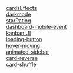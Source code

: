 <div>
  <a href='https://minjunkimsdaads.github.io/made-UI-UX/cardsEffects/index.html'>cardsEffects</a>
</div>
<div>
  <a href='https://minjunkimsdaads.github.io/made-UI-UX/darkmode/index.html'>darkmode</a>
</div>
<div>
  <a href='https://minjunkimsdaads.github.io/made-UI-UX/starRating/index.html'>starRating</a>
</div>
<div>
  <a href='https://minjunkimsdaads.github.io/made-UI-UX/dashboard-mobile-event/index.html'>dashboard-mobile-event</a>
</div>
<div>
  <a href='https://minjunkimsdaads.github.io/made-UI-UX/kanban UI/index.html'>kanban UI</a>
</div>
<div>
  <a href='https://minjunkimsdaads.github.io/made-UI-UX/loading-button/index.html'>loading-button</a>
</div>
<div>
  <a href='https://minjunkimsdaads.github.io/made-UI-UX/hover-moving/index.html'>hover-moving</a>
</div>
<div>
  <a href='https://minjunkimsdaads.github.io/made-UI-UX/animated-sidebar/index.html'>animated-sidebar</a>
</div>
<div>
  <a href='https://minjunkimsdaads.github.io/made-UI-UX/card-reverse/index.html'>card-reverse</a>
</div>
<div>
  <a href='https://minjunkimsdaads.github.io/made-UI-UX/card-shuffle/index.html'>card-shuffle</a>
</div>